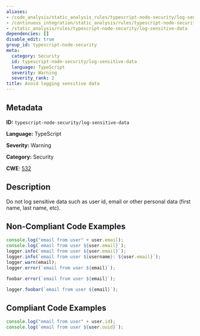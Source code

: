 ```yaml
---
aliases:
- /code_analysis/static_analysis_rules/typescript-node-security/log-sensitive-data
- /continuous_integration/static_analysis/rules/typescript-node-security/log-sensitive-data
- /static_analysis/rules/typescript-node-security/log-sensitive-data
dependencies: []
disable_edit: true
group_id: typescript-node-security
meta:
  category: Security
  id: typescript-node-security/log-sensitive-data
  language: TypeScript
  severity: Warning
  severity_rank: 2
title: Avoid logging sensitive data
---
```

<!--  SOURCED FROM https://github.com/DataDog/datadog-static-analyzer-rule-docs -->


## Metadata
**ID:** `typescript-node-security/log-sensitive-data`

**Language:** TypeScript

**Severity:** Warning

**Category:** Security

**CWE**: [532](https://cwe.mitre.org/data/definitions/532.html)

## Description
Do not log sensitive data such as user id, email or other personal data (first name, last name, etc).

## Non-Compliant Code Examples
```typescript
console.log("email from user" + user.email);
console.log(`email from user ${user.email}`);
logger.info(`email from user ${user.email}`);
logger.info(`email from user ${username}: ${user.email}`);
logger.warn(email);
logger.error(`email from user ${email}`);

foobar.error(`email from user ${email}`);

logger.foobar(`email from user ${email}`);

```

## Compliant Code Examples
```typescript
console.log("email from user" + user.id);
console.log(`email from user ${user.uuid}`);
```
